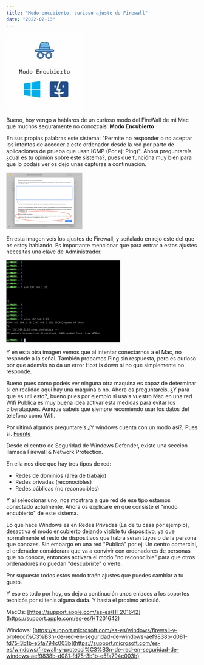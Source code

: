```yaml
---
title: "Modo encubierto, curioso ajuste de Firewall"
date: "2022-02-13"
---
```


![](../images/modo-encubierto-logo.jpg)

Bueno, hoy vengo a hablaros de un curioso modo del FireWall de mi Mac que muchos seguramente no conozcais: **Modo Encubierto**

En sus propias palabras este sistema: "Permite no responder o no aceptar los intentos de acceder a este ordenador desde la red por parte de aplicaciones de prueba que usan ICMP (Por ej: Ping)". Ahora preguntareís ¿cual es tu opinión sobre este sistema?, pues que funcióna muy bien para que lo podais ver os dejo unas capturas a continuación.

![](../images/captura-modo-encubierto.png)

En esta imagen veís los ajustes de Firewall, y señalado en rojo este del que os estoy hablando. Es importante mencionar que para entrar a estos ajustes necesitas una clave de Administrador.

![](../images/captura-modo-encubierto-2.png)

Y en esta otra imagen vemos que al intentar conectarnos a el Mac, no responde a la señal. También probamos Ping sin respuesta, pero es curioso por que además no da un error Host is down si no que simplemente no responde.

Bueno pues como podeís ver ninguna otra maquina es capaz de determinar si en realidad aquí hay una maquina o no. Ahora os preguntareis, ¿Y para que es util esto?, bueno pues por ejemplo si usais vuestro Mac en una red Wifi Publica es muy buena idea activar esta medidas para evitar los ciberataques. Aunque sabeís que siempre recomiendo usar los datos del telefono como Wifi.

Por ultimó algunós preguntareís ¿Y windows cuenta con un modo así?, Pues si. [Fuente](https://support.microsoft.com/es-es/windows/firewall-y-protecci%C3%B3n-de-red-en-seguridad-de-windows-aef9838b-d081-fd75-3b1b-e5fa794c003b)

Desde el centro de Seguridad de Windows Defender, existe una seccion llamada Firewall & Network Protection.

En ella nos dice que hay tres tipos de red:

- Redes de dominios (área de trabajo)
- Redes privadas (reconocibles)
- Redes públicas (no reconocibles)

Y al seleccionar uno, nos mostrara a que red de ese tipo estamos conectado actulmente. Ahora os explicare en que consiste el "modo encubierto" de este sistema.

Lo que hace Windows es en Redes Privadas (La de tu casa por ejemplo), desactiva el modo encubierto dejando visible tu dispositivo, ya que normalmente el resto de dispositivos que habra seran tuyos o de la persona que conozes. Sin embargo en una red "Publicá" por ej: Un centro comercial, el ordenador considerara que va a convivir con ordenadores de personas que no conoce, entonces activara el modo "no reconocible" para que otros ordenadores no puedan "descubrirte" o verte.

Por supuesto todos estos modo traén ajustes que puedes cambiar a tu gusto.

Y eso es todo por hoy, os dejo a continución unos enlaces a los soportes tecnicós por si tenis alguna duda. Y hasta el proximo articuló.

MacOs: [https://support.apple.com/es-es/HT201642](https://support.apple.com/es-es/HT201642)

Windows: [https://support.microsoft.com/es-es/windows/firewall-y-protecci%C3%B3n-de-red-en-seguridad-de-windows-aef9838b-d081-fd75-3b1b-e5fa794c003b](https://support.microsoft.com/es-es/windows/firewall-y-protecci%C3%B3n-de-red-en-seguridad-de-windows-aef9838b-d081-fd75-3b1b-e5fa794c003b)
